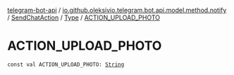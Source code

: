 [telegram-bot-api](../../../index.md) / [io.github.oleksivio.telegram.bot.api.model.method.notify](../../index.md) / [SendChatAction](../index.md) / [Type](index.md) / [ACTION_UPLOAD_PHOTO](./-a-c-t-i-o-n_-u-p-l-o-a-d_-p-h-o-t-o.md)

# ACTION_UPLOAD_PHOTO

`const val ACTION_UPLOAD_PHOTO: `[`String`](https://kotlinlang.org/api/latest/jvm/stdlib/kotlin/-string/index.html)